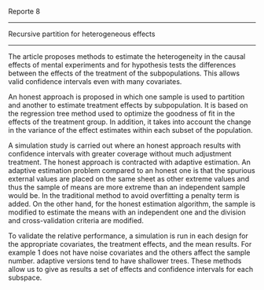 Reporte 8


-----

Recursive partition for heterogeneous effects

-----

The article proposes methods to estimate the heterogeneity in the causal effects of mental experiments and for hypothesis tests the differences between the effects of the treatment of the subpopulations. This allows valid confidence intervals even with many covariates.

An honest approach is proposed in which one sample is used to partition and another to estimate treatment effects by subpopulation. It is based on the regression tree method used to optimize the goodness of fit in the effects of the treatment group. In addition, it takes into account the change in the variance of the effect estimates within each subset of the population.

A simulation study is carried out where an honest approach results with confidence intervals with greater coverage without much adjustment treatment. The honest approach is contracted with adaptive estimation. An adaptive estimation problem compared to an honest one is that the spurious external values ​​are placed on the same sheet as other extreme values ​​and thus the sample of means are more extreme than an independent sample would be. In the traditional method to avoid overfitting a penalty term is added. On the other hand, for the honest estimation algorithm, the sample is modified to estimate the means with an independent one and the division and cross-validation criteria are modified.

To validate the relative performance, a simulation is run in each design for the appropriate covariates, the treatment effects, and the mean results. For example 1 does not have noise covariates and the others affect the sample number. adaptive versions tend to have shallower trees. These methods allow us to give as results a set of effects and confidence intervals for each subspace.

